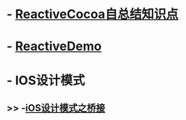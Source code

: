 # - [ReactiveCocoa自总结知识点](https://blog.csdn.net/u013093099/article/details/88688332)
# - [ReactiveDemo](https://github.com/xiangrikui15302/ReactiveCocoaDemo)
# - IOS设计模式
## >> -[iOS设计模式之桥接](https://blog.csdn.net/u013093099/article/details/88797480)
